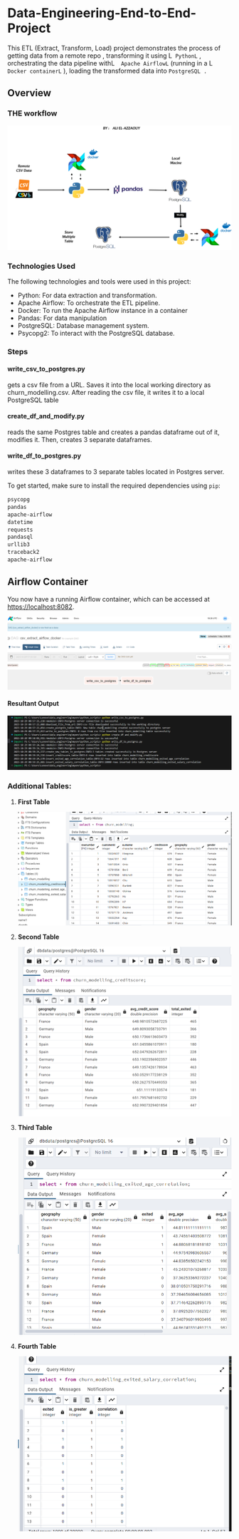 # Data-Engineering-End-to-End-Project
This ETL (Extract, Transform, Load) project demonstrates the process of getting data from a remote repo , transforming it using L``` PythonL``` , orchestrating the data pipeline withL```  Apache AirflowL```  (running in a L``` Docker containerL``` ), loading the transformed data into  ```PostgreSQL .``` 
## Overview
### THE workflow
![screenshot](https://github.com/2000aliali/Data-Engineering-End-to-End-Project-/blob/main/Img1.png)

### Technologies Used
The following technologies and tools were used in this project:

-  Python: For data extraction and transformation.
-   Apache Airflow:  To orchestrate the ETL pipeline.
-   Docker: To run the Apache Airflow instance in a container
-  Pandas: For data manipulation
-  PostgreSQL: Database management system.
-   Psycopg2: To interact with the PostgreSQL database.

### Steps
#### write_csv_to_postgres.py
gets a csv file from a URL. Saves it into the local working directory as churn_modelling.csv. After reading the csv file, it writes it to a local PostgreSQL table

#### create_df_and_modify.py 
reads the same Postgres table and creates a pandas dataframe out of it, modifies it. Then, creates 3 separate dataframes.

#### write_df_to_postgres.py 
writes these 3 dataframes to 3 separate tables located in Postgres server.

To get started, make sure to install the required dependencies using `pip`:

```bash
psycopg
pandas
apache-airflow
datetime
requests
pandasql
urllib3
traceback2
apache-airflow
```


## Airflow Container

You now have a running Airflow container, which can be accessed at [https://localhost:8082](https://localhost:8082).

![Screenshot](https://github.com/2000aliali/Data-Engineering-End-to-End-Project-/blob/main/air.png)

#### Resultant Output

![Screenshot](https://github.com/2000aliali/Data-Engineering-End-to-End-Project-/blob/main/img_exe.png)

### Additional Tables:

1. **First Table**
   
   ![Screenshot](https://github.com/2000aliali/Data-Engineering-End-to-End-Project-/blob/main/post1.png)

2. **Second Table**

   ![Screenshot](https://github.com/2000aliali/Data-Engineering-End-to-End-Project-/blob/main/post2.png)

3. **Third Table**

   ![Screenshot](https://github.com/2000aliali/Data-Engineering-End-to-End-Project-/blob/main/post3.png)

4. **Fourth Table**

   ![Screenshot](https://github.com/2000aliali/Data-Engineering-End-to-End-Project-/blob/main/pos%204.png)














